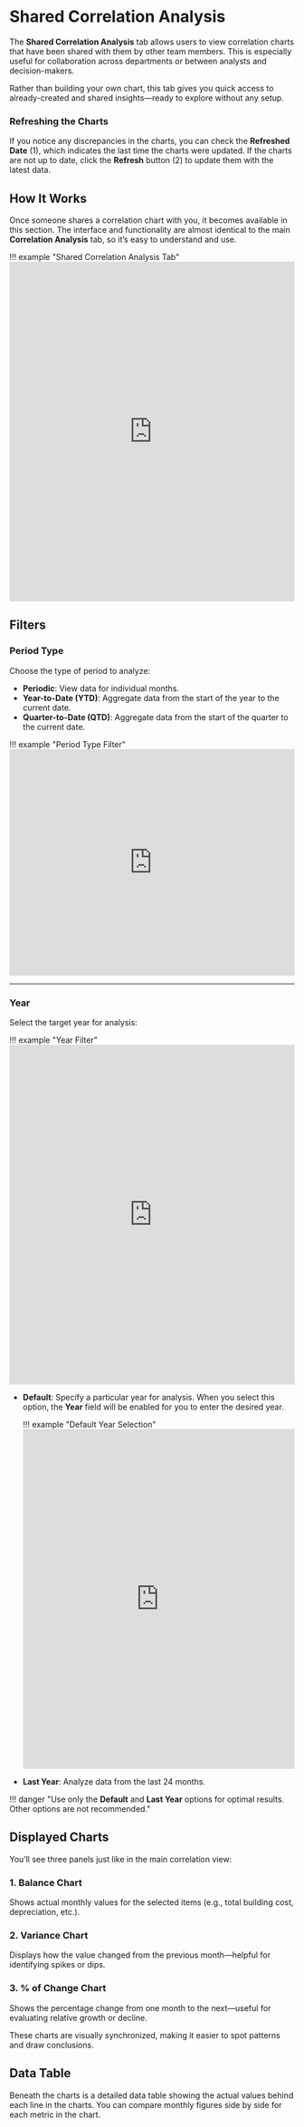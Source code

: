 # **Shared Correlation Analysis**

The **Shared Correlation Analysis** tab allows users to view correlation charts that have been shared with them by other team members. This is especially useful for collaboration across departments or between analysts and decision-makers.

Rather than building your own chart, this tab gives you quick access to already-created and shared insights—ready to explore without any setup.



### **Refreshing the Charts**

If you notice any discrepancies in the charts, you can check the **Refreshed Date** (1), which indicates the last time the charts were updated. If the charts are not up to date, click the **Refresh** button (2) to update them with the latest data.


## **How It Works**

Once someone shares a correlation chart with you, it becomes available in this section. The interface and functionality are almost identical to the main **Correlation Analysis** tab, so it’s easy to understand and use.

!!! example "Shared Correlation Analysis Tab"
    <iframe src="https://viewer.diagrams.net/?tags=%7B%7D&lightbox=1&highlight=0000ff&edit=_blank&layers=1&nav=1&title=Installation%20Guide%206.drawio&page-id=6YRgChPUqBfnbLKA9B1L&dark=auto#Uhttps%3A%2F%2Fdrive.google.com%2Fuc%3Fid%3D1hePnM4_D-P9sU-vTy77Q_inod1ZxyEh4%26export%3Ddownload" width="100%" height="600" style="border: none;"></iframe>



## **Filters**

### **Period Type**

Choose the type of period to analyze:

- **Periodic**: View data for individual months.
- **Year-to-Date (YTD)**: Aggregate data from the start of the year to the current date.
- **Quarter-to-Date (QTD)**: Aggregate data from the start of the quarter to the current date.

!!! example "Period Type Filter"
    <iframe src="https://viewer.diagrams.net/?tags=%7B%7D&lightbox=1&highlight=0000ff&edit=_blank&layers=1&nav=1&title=Installation%20Guide%205.drawio&page-id=JJLwS7TB9j9i7HvK0v2K&dark=auto#Uhttps%3A%2F%2Fdrive.google.com%2Fuc%3Fid%3D1XU8TC-9GYGWZ_bXdaGy928SGd0uK35UO%26export%3Ddownload" width="100%" height="400" style="border: none;"></iframe>

---

### **Year**

Select the target year for analysis:

!!! example "Year Filter"
    <iframe src="https://viewer.diagrams.net/?tags=%7B%7D&lightbox=1&highlight=0000ff&edit=_blank&layers=1&nav=1&title=Installation%20Guide%205.drawio&page-id=7IsV9txrj9F8mevXbYfs&dark=auto#Uhttps%3A%2F%2Fdrive.google.com%2Fuc%3Fid%3D1XU8TC-9GYGWZ_bXdaGy928SGd0uK35UO%26export%3Ddownload" width="100%" height="600" style="border: none;"></iframe>

- **Default**: Specify a particular year for analysis.
  When you select this option, the **Year** field will be enabled for you to enter the desired year.

    !!! example "Default Year Selection"
        <iframe src="https://viewer.diagrams.net/?tags=%7B%7D&lightbox=1&highlight=0000ff&edit=_blank&layers=1&nav=1&title=Installation%20Guide%205.drawio&page-id=x9KGjyqIpvk9JbnFlk2W&dark=auto#Uhttps%3A%2F%2Fdrive.google.com%2Fuc%3Fid%3D1XU8TC-9GYGWZ_bXdaGy928SGd0uK35UO%26export%3Ddownload" width="100%" height="600" style="border: none;"></iframe>

- **Last Year**: Analyze data from the last 24 months.

!!! danger "Use only the **Default** and **Last Year** options for optimal results. Other options are not recommended."

## **Displayed Charts**

You’ll see three panels just like in the main correlation view:

### 1. **Balance Chart**  
Shows actual monthly values for the selected items (e.g., total building cost, depreciation, etc.).

### 2. **Variance Chart**  
Displays how the value changed from the previous month—helpful for identifying spikes or dips.

### 3. **% of Change Chart**  
Shows the percentage change from one month to the next—useful for evaluating relative growth or decline.

These charts are visually synchronized, making it easier to spot patterns and draw conclusions.



## **Data Table**

Beneath the charts is a detailed data table showing the actual values behind each line in the charts. You can compare monthly figures side by side for each metric in the chart.
